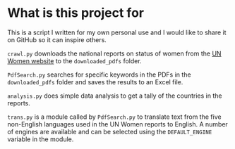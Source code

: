 # What is this project for

This is a script I written for my own personal use and I would like to share it on GitHub so it can inspire others.

`crawl.py` downloads the national reports on status of women from the [UN Women website](https://www.unwomen.org/en/how-we-work/commission-on-the-status-of-women/csw69-2025/preparations) to the `downloaded_pdfs` folder.

`PdfSearch.py` searches for specific keywords in the PDFs in the `downloaded_pdfs` folder and saves the results to an Excel file.

`analysis.py` does simple data analysis to get a tally of the countries in the reports.

`trans.py` is a module called by `PdfSearch.py` to translate text from the five non-English languages used in the UN Women reports to English. A number of engines are available and can be selected using the `DEFAULT_ENGINE` variable in the module.